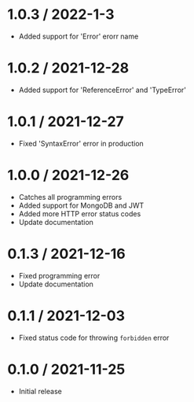 1.0.3 / 2022-1-3
==================
  * Added support for 'Error' erorr name

1.0.2 / 2021-12-28
==================
  * Added support for 'ReferenceError' and 'TypeError'

1.0.1 / 2021-12-27
==================
  * Fixed 'SyntaxError' error in production

1.0.0 / 2021-12-26
==================
  * Catches all programming errors
  * Added support for MongoDB and JWT
  * Added more HTTP error status codes
  * Update documentation

0.1.3 / 2021-12-16
==================
  * Fixed programming error
  * Update documentation

0.1.1 / 2021-12-03
==================
  * Fixed status code for throwing `forbidden` error

0.1.0 / 2021-11-25
==================
  * Initial release